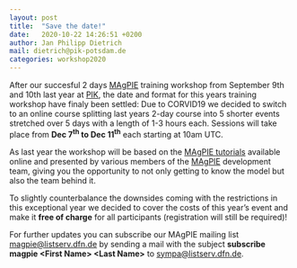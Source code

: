 ```yaml
---
layout: post
title:  "Save the date!"
date:   2020-10-22 14:26:51 +0200
author: Jan Philipp Dietrich
mail: dietrich@pik-potsdam.de
categories: workshop2020
---
```


After our succesful 2 days [MAgPIE] training workshop from September 9th and 10th last year at [PIK], the date and format for this years training workshop have finaly been settled: Due to CORVID19 we decided to switch to an online course splitting last years 2-day course into 5 shorter 
events stretched over 5 days with a length of 1-3 hours each. Sessions will take place from **Dec 7<sup>th</sup> to Dec 11<sup>th</sup>** each starting at 10am UTC.

As last year the workshop will be based on the [MAgPIE tutorials] available online and presented by various members of the [MAgPIE] development team, giving you the opportunity to not only getting to know the model but also the team behind it.

To slightly counterbalance the downsides coming with the restrictions in this exceptional year we decided to cover the costs of this year’s event and make it **free of charge** for all participants (registration will still be required)! 

For further updates you can subscribe our MAgPIE mailing list  <magpie@listserv.dfn.de> by sending a mail with the subject **subscribe magpie \<First Name\> \<Last Name\>** to <sympa@listserv.dfn.de>.


[PIK]: https://pik-potsdam.de
[MAgPIE]: https://github.com/magpiemodel/magpie
[MAgPIE tutorials]: https://github.com/magpiemodel/tutorials
